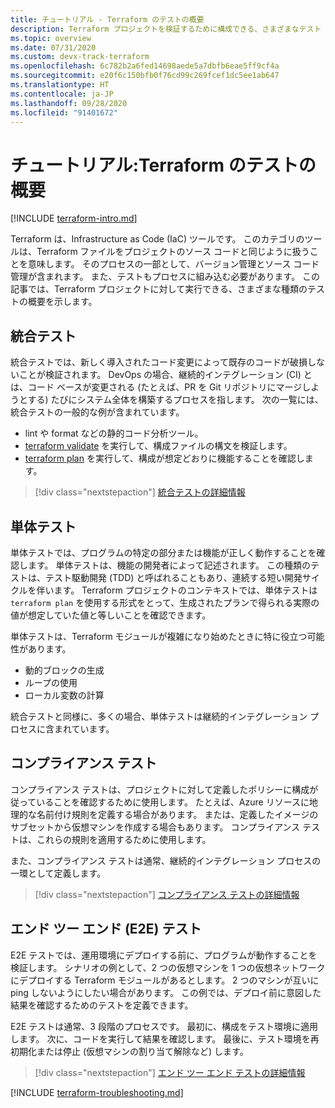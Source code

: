 ```yaml
---
title: チュートリアル - Terraform のテストの概要
description: Terraform プロジェクトを検証するために構成できる、さまざまなテスト オプションについて説明します。
ms.topic: overview
ms.date: 07/31/2020
ms.custom: devx-track-terraform
ms.openlocfilehash: 6c782b2a6fed14698aede5a7dbfb6eae5ff9cf4a
ms.sourcegitcommit: e20f6c150bfb0f76cd99c269fcef1dc5ee1ab647
ms.translationtype: HT
ms.contentlocale: ja-JP
ms.lasthandoff: 09/28/2020
ms.locfileid: "91401672"
---
```

# <a name="tutorial-terraform-testing-overview"></a>チュートリアル:Terraform のテストの概要

[!INCLUDE [terraform-intro.md](includes/terraform-intro.md)]

Terraform は、Infrastructure as Code (IaC) ツールです。 このカテゴリのツールは、Terraform ファイルをプロジェクトのソース コードと同じように扱うことを意味します。 そのプロセスの一部として、バージョン管理とソース コード管理が含まれます。 また、テストもプロセスに組み込む必要があります。 この記事では、Terraform プロジェクトに対して実行できる、さまざまな種類のテストの概要を示します。

## <a name="integration-testing"></a>統合テスト

統合テストでは、新しく導入されたコード変更によって既存のコードが破損しないことが検証されます。 DevOps の場合、継続的インテグレーション (CI) とは、コード ベースが変更される (たとえば、PR を Git リポジトリにマージしようとする) たびにシステム全体を構築するプロセスを指します。 次の一覧には、統合テストの一般的な例が含まれています。

- lint や format などの静的コード分析ツール。
- [terraform validate](https://www.terraform.io/docs/commands/validate.html) を実行して、構成ファイルの構文を検証します。
- [terraform plan](https://www.terraform.io/docs/commands/validate.html) を実行して、構成が想定どおりに機能することを確認します。

> [!div class="nextstepaction"]
> [統合テストの詳細情報](best-practices-integration-testing.md)

## <a name="unit-testing"></a>単体テスト

単体テストでは、プログラムの特定の部分または機能が正しく動作することを確認します。 単体テストは、機能の開発者によって記述されます。 この種類のテストは、テスト駆動開発 (TDD) と呼ばれることもあり、連続する短い開発サイクルを伴います。 Terraform プロジェクトのコンテキストでは、単体テストは `terraform plan` を使用する形式をとって、生成されたプランで得られる実際の値が想定していた値と等しいことを確認できます。 

単体テストは、Terraform モジュールが複雑になり始めたときに特に役立つ可能性があります。

- 動的ブロックの生成
- ループの使用
- ローカル変数の計算

統合テストと同様に、多くの場合、単体テストは継続的インテグレーション プロセスに含まれています。

## <a name="compliance-testing"></a>コンプライアンス テスト

コンプライアンス テストは、プロジェクトに対して定義したポリシーに構成が従っていることを確認するために使用します。 たとえば、Azure リソースに地理的な名前付け規則を定義する場合があります。 または、定義したイメージのサブセットから仮想マシンを作成する場合もあります。 コンプライアンス テストは、これらの規則を適用するために使用します。

また、コンプライアンス テストは通常、継続的インテグレーション プロセスの一環として定義します。

> [!div class="nextstepaction"]
> [コンプライアンス テストの詳細情報](best-practices-compliance-testing.md)

## <a name="end-to-end-e2e-testing"></a>エンド ツー エンド (E2E) テスト

E2E テストでは、運用環境にデプロイする前に、プログラムが動作することを検証します。 シナリオの例として、2 つの仮想マシンを 1 つの仮想ネットワークにデプロイする Terraform モジュールがあるとします。 2 つのマシンが互いに ping しないようにしたい場合があります。 この例では、デプロイ前に意図した結果を確認するためのテストを定義できます。

E2E テストは通常、3 段階のプロセスです。 最初に、構成をテスト環境に適用します。 次に、コードを実行して結果を確認します。 最後に、テスト環境を再初期化または停止 (仮想マシンの割り当て解除など) します。

> [!div class="nextstepaction"]
> [エンド ツー エンド テストの詳細情報](best-practices-end-to-end-testing.md)

[!INCLUDE [terraform-troubleshooting.md](includes/terraform-troubleshooting.md)]
